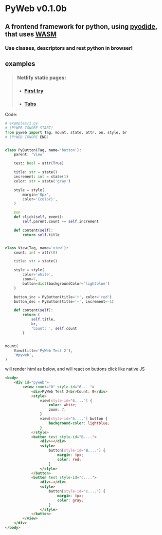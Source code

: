 # PyWeb v0.1.0b

## A frontend framework for python, using [pyodide](https://pyodide.org/), that uses [WASM](https://webassembly.org/)
### Use classes, descriptors and rest python in browser!

## examples
> ### Netlify static pages:
> - ### [First try](https://pyweb.netlify.app/examples/)
> - ### [Tabs](https://pyweb.netlify.app/examples/tabs/)

Code:
```python
# examples/1.py
# [PYWEB IGNORE START]
from pyweb import Tag, mount, state, attr, on, style, br
# [PYWEB IGNORE END]


class PyButton(Tag, name='button'):
    parent: 'View'

    test: bool = attr(True)

    title: str = state()
    increment: int = state(1)
    color: str = state('gray')

    style = style(
        margin='8px',
        color='{color}',
    )

    @on
    def click(self, event):
        self.parent.count += self.increment

    def content(self):
        return self.title


class View(Tag, name='view'):
    count: int = attr(0)

    title: str = state()

    style = style(
        color='white',
        zoom=7,
        button=dict(backgroundColor='lightblue')
    )

    button_inc = PyButton(title='+', color='red')
    button_dec = PyButton(title='–', increment=-1)

    def content(self):
        return (
            self.title,
            br,
            'Count: ', self.count
        )


mount(
    View(title='PyWeb Test 2'),
    '#pyweb',
)

```
will render html as below, and will react on buttons click like native JS
```html
<body>
    <div id="pyweb">
        <view count="0" style-id="6....">
            <div>PyWeb Test 2<br>Count: 0</div>
            <style>
                view[style-id="6...."] {
                    color: white;
                    zoom: 7;
                }
                view[style-id="6...."] button {
                    background-color: lightblue;
                }
            </style>
            <button test style-id="B....">
                <div>+</div>
                <style>
                    button[style-id="B...."] {
                        margin: 8px;
                        color: red;
                    }
                </style>
            </button>
            <button test style-id="c....">
                <div>–</div>
                <style>
                    button[style-id="c...."] {
                        margin: 8px;
                        color: gray;
                    }
                </style>
            </button>
        </view>
    </div>
</body>
```
